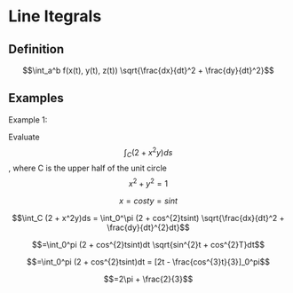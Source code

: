 # Line Itegrals

## Definition

$$\int_a^b f(x(t), y(t), z(t)) \sqrt{\frac{dx}{dt}^2 + \frac{dy}{dt}^2}$$

## Examples

Example 1:

Evaluate $$\int_C (2+x^2y)ds$$, where C is the upper half of the unit circle $$x^2 + y^2 = 1$$

$$x = cost	y = sint$$

$$\int_C (2 + x^2y)ds = \int_0^\pi (2 + cos^{2}tsint) \sqrt{\frac{dx}{dt}^2 + \frac{dy}{dt}^{2}dt}$$

$$=\int_0^pi (2 + cos^{2}tsint)dt \sqrt{sin^{2}t + cos^{2}T}dt$$

$$=\int_0^pi (2 + cos^{2}tsint)dt = [2t - \frac{cos^{3}t}{3}]_0^pi$$

$$=2\pi + \frac{2}{3}$$



